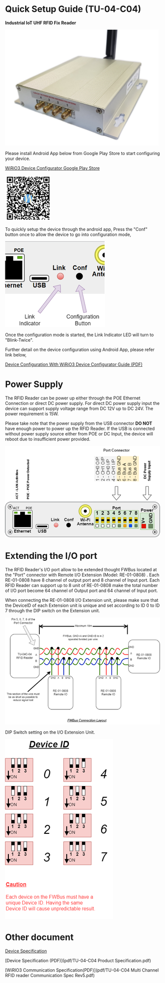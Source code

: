 # Quick Setup Guide (TU-04-C04)

**Industrial IoT UHF RFID Fix Reader**

![](picture/Body%20View.png)

Please install Android App below from Google Play Store to start configuring your device.

[WiRiO3 Device Configurator Google Play Store](https://play.google.com/store/apps/details?id=com.wirio3.wifi_provision)

![Apps QR](../picture/Wirio3%20Apps%20PlayStore%20Link%20small.png)

To quickly setup the device through the android app, Press the "Conf" button once to allow the device to go into configuration mode, 

![Device Config Button](picture/FWBus%20Conn%20device-ConfigButton.png)

Once the configuration mode is started, the Link Indicator LED will turn to "Blink-Twice".

Further detail on the device configuration using Android App, please refer link below,

[Device Configuration With WiRiO3 Device Configurator Guide (PDF)](pdf/WiRIO3%20Device%20Configuration%20Manual.pdf)

# Power Supply

The RFID Reader can be power up either through the POE Ethernet Connection or direct DC power supply. For direct DC power supply input the device can support supply voltage range from DC 12V up to DC 24V. The power requirement is 15W.

Please take note that the power supply from the USB connector **DO NOT** have enough power to power up the RFID Reader. If the USB is connected without power supply source either from POE or DC Input, the device will reboot due to insufficient power provided.

![FWBus Wiring Layout](picture/FWBus%20Conn%20device-Connector.png)

# Extending the I/O port

The RFID Reader's I/O port allow to be extended thought FWBus located at the "Port" connector with Remote I/O Extension (Model: RE-01-0808) . Each RE-01-0808 have 8 channel of output port and 8 channel of Input port. Each RFID Reader can support up to 8 unit of RE-01-0808 make the total number of I/O port become 64 channel of Output port and 64 channel of Input port.

When connecting the RE-01-0808 I/O Extension unit, please make sure that the DeviceID of each Extension unit is unique and set according to ID 0 to ID 7 through the DIP switch on the Extension unit.

![FWBus Conn Device](picture/FWBus%20Conn%20device-Connect%20RE-01.png)

DIP Switch setting on the I/O Extension Unit.

![RE-01 DIP Switch](../doc_RE01/picture/RE-01%20DeviceID%20Dip%20Switch.png)

# Other document
[Device Specification](TU04-Device_Spec.md)

[Device Specification (PDF)](pdf/TU-04-C04 Product Specification.pdf)

[WiRIO3 Communication Specification(PDF)](pdf/TU-04-C04 Multi Channel RFID reader Communication Spec Rev5.pdf) 

